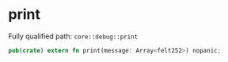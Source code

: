 # print

Fully qualified path: `core::debug::print`

```rust
pub(crate) extern fn print(message: Array<felt252>) nopanic;
```

